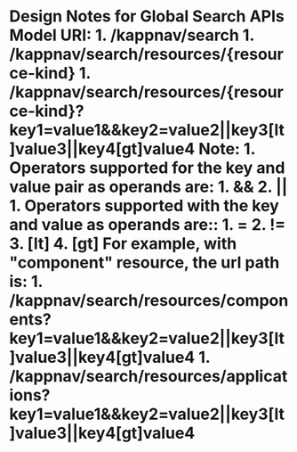 # Design Notes for Global Search APIs Model URI: 1. /kappnav/search 1. /kappnav/search/resources/{resource-kind} 1. /kappnav/search/resources/{resource-kind}?key1=value1&&key2=value2||key3[lt]value3||key4[gt]value4 Note: 1. Operators supported for the key and value pair as operands are: 1. && 2. || 1. Operators supported with the key and value as operands are:: 1. = 2. != 3. [lt] 4. [gt] For example, with "component" resource, the url path is: 1. /kappnav/search/resources/components?key1=value1&&key2=value2||key3[lt]value3||key4\[gt]value4 1. /kappnav/search/resources/applications?key1=value1&&key2=value2||key3[lt]value3||key4\[gt]value4

